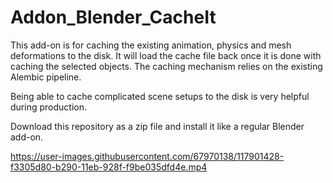 # Addon_Blender_CacheIt

This add-on is for caching the existing animation, physics and mesh deformations to the disk. It will load the cache file back once it is done with caching the selected objects. The caching mechanism relies on the existing Alembic pipeline.


Being able to cache complicated scene setups to the disk is very helpful during production. 


Download this repository as a zip file and install it like a regular Blender add-on.




https://user-images.githubusercontent.com/67970138/117901428-f3305d80-b290-11eb-928f-f9be035dfd4e.mp4


